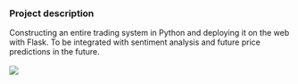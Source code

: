 ### Project description

Constructing an entire trading system in Python and deploying it on the web with Flask. To be integrated with sentiment analysis and future price predictions in the future.<br><br>
<img src='https://github.com/syno3/Data-science-portfolio/blob/main/Trading.py/trading.png'>
